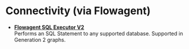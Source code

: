 <!-- loio1d291831d703450e894d3abd09c828ec -->

# Connectivity \(via Flowagent\)

-   **[Flowagent SQL Executor V2](flowagent-sql-executor-v2-9958a65.md "Performs an SQL Statement to any supported database. Supported in Generation 2 graphs. ")**  
Performs an SQL Statement to any supported database. Supported in Generation 2 graphs.

